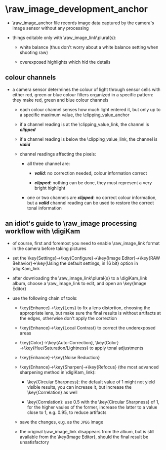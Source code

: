 
# \raw_image_development_anchor

+ \raw_image_anchor file records image data captured by the camera's image sensor without any processing

+ things editable only with \raw_image_link\plural{s}:

	+ white balance (thus don't worry about a white balance setting when shooting raw)

	+ overexposed highlights which hid the details

## colour channels

+ a camera sensor determines the colour of light through sensor cells with either red, green or blue colour filters organized in a specific pattern: they make red, green and blue colour channels

	+ each colour channel senses how much light entered it, but only up to a specific maximum value, the \clipping_value_anchor

	+ if a channel reading is at the \clipping_value_link, the channel is ___clipped___

	+ if a channel reading is below the \clipping_value_link, the channel is ___valid___

	+ channel readings affecting the pixels:

		+ all three channel are:

			+ ___valid___: no correction needed, colour information correct

			+ ___clipped___: nothing can be done, they must represent a very bright highlight

		+ one or two channels are ___clipped___: no correct colour information, but a ___valid___ channel reading can be used to restore the correct tonal information

## an idiot's guide to \raw_image processing workflow with \digiKam

+ of course, first and foremost you need to enable \raw_image_link format in the camera before taking pictures

+ set the \key{Settings}→\key{Configure}→\key{Image Editor}→\key{RAW Behavior}→\key{Using the default settings, in 16 bit} option in \digiKam_link

+ after downloading the \raw_image_link\plural{s} to a \digiKam_link album, choose a \raw_image_link to edit, and open an \key{Image Editor}

+ use the following chain of tools:

	+ \key{Enhance}→\key{Lens} to fix a lens distortion, choosing the appropriate lens, but make sure the final results is without artifacts at the edges, otherwise don't apply the correction

	+ \key{Enhance}→\key{Local Contrast} to correct the underexposed areas

	+ \key{Color}→\key{Auto-Correction}, \key{Color}→\key{Hue/Saturation/Lightness} to apply tonal adjustments

	+ \key{Enhance}→\key{Noise Reduction}

	+ \key{Enhance}→\key{Sharpen}→\key{Refocus} (the most advanced sharpening method in \digiKam_link):

		+ \key{Circular Sharpness}: the default value of $1$ might not yield visible results, you can increase it, but increase the \key{Correlation} as well

		+ \key{Correlation}: use $0.5$ with the \key{Circular Sharpness} of $1$, for the higher vaules of the former, increase the latter to a value close to $1$, e.g. $0.95$, to reduce artifacts

	+ save the changes, e.g. as the `JPEG` image

	+ the original \raw_image_link disappears from the album, but is still available from the \key{Image Editor}, should the final result be unsatisfactory
